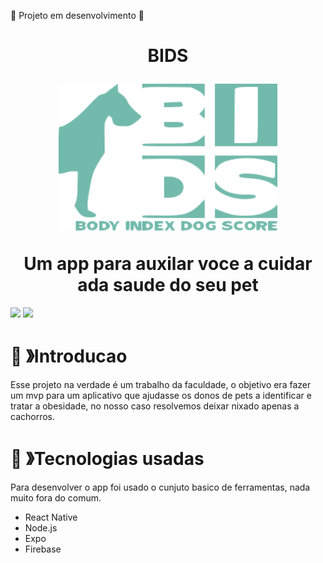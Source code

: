 :construction: Projeto em desenvolvimento  :construction:
<h1 align="center">
  BIDS
  <p><img src="assets/logoBids.png" width="350" heigth="auto"></p>
  Um app para auxilar voce a cuidar ada saude do seu pet
</h1>

<p>
  <img src="https://img.shields.io/badge/NodeJs-v16.15-yellowgreen">
  <img src="https://img.shields.io/badge/ReactNative-v0.64.3-blue">
</p>

# 🧾 》Introducao
Esse projeto na verdade é um trabalho da faculdade, o objetivo era fazer um mvp para um aplicativo que ajudasse os donos de pets a identificar e tratar a obesidade,
no nosso caso resolvemos deixar nixado apenas a cachorros.

# 🧰 》Tecnologias usadas
Para desenvolver o app foi usado o cunjuto basico de ferramentas, nada muito fora do comum.
- React Native 
- Node.js 
- Expo 
- Firebase
